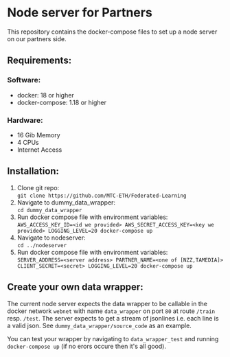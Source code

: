 # Node server for Partners 

This repository contains the docker-compose files to set up a node server on our partners side.

## Requirements:
### Software:
- docker: 18 or higher
- docker-compose: 1.18 or higher
### Hardware:
- 16 Gib Memory
- 4 CPUs
- Internet Access



## Installation:
1. Clone git repo:\
`git clone https://github.com/MTC-ETH/Federated-Learning`
2. Navigate to dummy_data_wrapper:\
`cd dummy_data_wrapper`
3. Run docker compose file with environment variables:\
`AWS_ACCESS_KEY_ID=<id we provided> AWS_SECRET_ACCESS_KEY=<key we provided> LOGGING_LEVEL=20 docker-compose up` 
4. Navigate to nodeserver:\
`cd ../nodeserver`
5. Run docker compose file with environment variables:\
`SERVER_ADDRESS=<server address> PARTNER_NAME=<one of [NZZ,TAMEDIA]> CLIENT_SECRET=<secret> LOGGING_LEVEL=20 docker-compose up`


## Create your own data wrapper:
The current node server expects the data wrapper to be callable in the docker network `webnet` with name `data_wrapper` on port `80` at route `/train` resp. `/test`. The server expects to get a stream of jsonlines i.e. each line is a valid json.
See `dummy_data_wrapper/source_code` as an example.

You can test your wrapper by navigating to `data_wrapper_test` and running `docker-compose up` (if no erors occure then it's all good).
